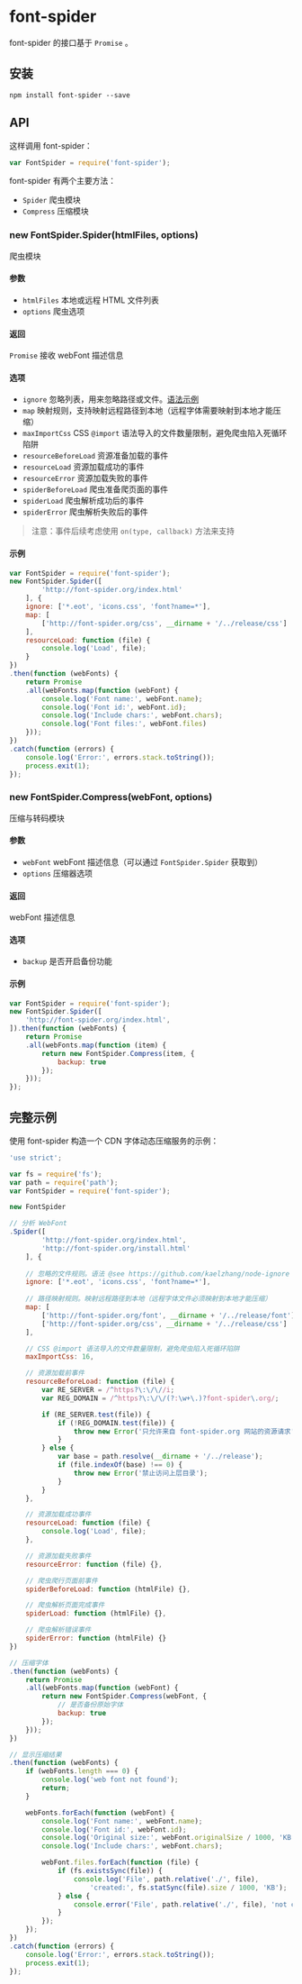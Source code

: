 # font-spider

font-spider 的接口基于 `Promise` 。

## 安装

``` shell
npm install font-spider --save
```

## API

这样调用 font-spider：

``` javascript
var FontSpider = require('font-spider');
```

font-spider 有两个主要方法：

- `Spider` 爬虫模块
- `Compress` 压缩模块

### new FontSpider.Spider(htmlFiles, options)

爬虫模块

#### 参数

- `htmlFiles` 本地或远程 HTML 文件列表
- `options` 爬虫选项

#### 返回

`Promise` 接收 webFont 描述信息

#### 选项

- `ignore` 忽略列表，用来忽略路径或文件。[语法示例](https://github.com/kaelzhang/node-ignore)
- `map` 映射规则，支持映射远程路径到本地（远程字体需要映射到本地才能压缩）
- `maxImportCss` CSS `@import` 语法导入的文件数量限制，避免爬虫陷入死循环陷阱
- `resourceBeforeLoad` 资源准备加载的事件
- `resourceLoad` 资源加载成功的事件
- `resourceError` 资源加载失败的事件
- `spiderBeforeLoad` 爬虫准备爬页面的事件
- `spiderLoad` 爬虫解析成功后的事件
- `spiderError` 爬虫解析失败后的事件

> 注意：事件后续考虑使用 `on(type, callback)` 方法来支持

#### 示例

``` javascript
var FontSpider = require('font-spider');
new FontSpider.Spider([
        'http://font-spider.org/index.html'
    ], {
    ignore: ['*.eot', 'icons.css', 'font?name=*'],
    map: [
        ['http://font-spider.org/css', __dirname + '/../release/css']
    ],
    resourceLoad: function (file) {
        console.log('Load', file);
    }
})
.then(function (webFonts) {
    return Promise
    .all(webFonts.map(function (webFont) {
        console.log('Font name:', webFont.name);
        console.log('Font id:', webFont.id);
        console.log('Include chars:', webFont.chars);
        console.log('Font files:', webFont.files)
    }));
})
.catch(function (errors) {
    console.log('Error:', errors.stack.toString());
    process.exit(1);
});
```

### new FontSpider.Compress(webFont, options)

压缩与转码模块

#### 参数

- `webFont` webFont 描述信息（可以通过 `FontSpider.Spider` 获取到）
- `options` 压缩器选项

#### 返回

webFont 描述信息

#### 选项

- `backup` 是否开启备份功能

#### 示例

``` javascript
var FontSpider = require('font-spider');
new FontSpider.Spider([
    'http://font-spider.org/index.html',
]).then(function (webFonts) {
    return Promise
    .all(webFonts.map(function (item) {
        return new FontSpider.Compress(item, {
            backup: true
        });
    }));
});
```

## 完整示例

使用 font-spider 构造一个 CDN 字体动态压缩服务的示例：

``` javascript
'use strict';

var fs = require('fs');
var path = require('path');
var FontSpider = require('font-spider');

new FontSpider

// 分析 WebFont
.Spider([
        'http://font-spider.org/index.html',
        'http://font-spider.org/install.html'
    ], {
    
    // 忽略的文件规则。语法 @see https://github.com/kaelzhang/node-ignore
    ignore: ['*.eot', 'icons.css', 'font?name=*'],
    
    // 路径映射规则。映射远程路径到本地（远程字体文件必须映射到本地才能压缩）
    map: [
        ['http://font-spider.org/font', __dirname + '/../release/font'],
        ['http://font-spider.org/css', __dirname + '/../release/css']
    ],

    // CSS @import 语法导入的文件数量限制，避免爬虫陷入死循环陷阱
    maxImportCss: 16,

    // 资源加载前事件
    resourceBeforeLoad: function (file) {
        var RE_SERVER = /^https?\:\/\//i;
        var REG_DOMAIN = /^https?\:\/\/(?:\w+\.)?font-spider\.org/;

        if (RE_SERVER.test(file)) {
            if (!REG_DOMAIN.test(file)) {
                throw new Error('只允许来自 font-spider.org 网站的资源请求');
            }
        } else {
            var base = path.resolve(__dirname + '/../release');
            if (file.indexOf(base) !== 0) {
                throw new Error('禁止访问上层目录');
            }
        }
    },

    // 资源加载成功事件
    resourceLoad: function (file) {
        console.log('Load', file);
    },

    // 资源加载失败事件
    resourceError: function (file) {},

    // 爬虫爬行页面前事件
    spiderBeforeLoad: function (htmlFile) {},

    // 爬虫解析页面完成事件
    spiderLoad: function (htmlFile) {},

    // 爬虫解析错误事件
    spiderError: function (htmlFile) {}
})

// 压缩字体
.then(function (webFonts) {
    return Promise
    .all(webFonts.map(function (webFont) {
        return new FontSpider.Compress(webFont, {
            // 是否备份原始字体
            backup: true
        });
    }));
})

// 显示压缩结果
.then(function (webFonts) {
    if (webFonts.length === 0) {
        console.log('web font not found');
        return;
    }

    webFonts.forEach(function (webFont) {
        console.log('Font name:', webFont.name);
        console.log('Font id:', webFont.id);
        console.log('Original size:', webFont.originalSize / 1000, 'KB');
        console.log('Include chars:', webFont.chars);

        webFont.files.forEach(function (file) {
            if (fs.existsSync(file)) {
                console.log('File', path.relative('./', file),
                    'created:', fs.statSync(file).size / 1000, 'KB');
            } else {
                console.error('File', path.relative('./', file), 'not created');
            }
        });
    });
})
.catch(function (errors) {
    console.log('Error:', errors.stack.toString());
    process.exit(1);
});
```

